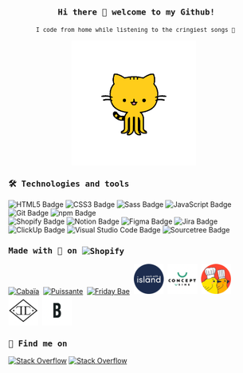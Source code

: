 <h3 align="center">
    <samp>&nbsp;Hi there 👋 welcome to my Github!</samp>
</h3>

<p align="center">
    <samp>
        <small>&nbsp;I code from home while listening to the cringiest songs 💃</small>
    </samp>
</p>


<p align="center">
    <img width="250" src="https://raw.githubusercontent.com/LattyS/LattyS/main/3dgifmaker31919.gif">
</p>

### <samp>🛠 Technologies and tools</samp>

![HTML5 Badge](https://img.shields.io/badge/HTML5-E34F26?logo=html5&logoColor=fff&style=flat-square)
![CSS3 Badge](https://img.shields.io/badge/CSS3-1572B6?logo=css3&logoColor=fff&style=flat-square)
![Sass Badge](https://img.shields.io/badge/Sass-C69?logo=sass&logoColor=fff&style=flat-square)
![JavaScript Badge](https://img.shields.io/badge/JavaScript-F7DF1E?logo=javascript&logoColor=000&style=flat-square)
![Git Badge](https://img.shields.io/badge/Git-F05032?logo=git&logoColor=fff&style=flat-square)
![npm Badge](https://img.shields.io/badge/npm-CB3837?logo=npm&logoColor=fff&style=flat-square)
&nbsp;\
![Shopify Badge](https://img.shields.io/badge/Shopify-7AB55C?logo=shopify&logoColor=fff&style=flat-square)
![Notion Badge](https://img.shields.io/badge/Notion-000?logo=notion&logoColor=fff&style=flat-square)
![Figma Badge](https://img.shields.io/badge/Figma-F24E1E?logo=figma&logoColor=fff&style=flat-square)
![Jira Badge](https://img.shields.io/badge/Jira-0052CC?logo=jira&logoColor=fff&style=flat-square)
![ClickUp Badge](https://img.shields.io/badge/ClickUp-7B68EE?logo=clickup&logoColor=fff&style=flat-square)
![Visual Studio Code Badge](https://img.shields.io/badge/Visual%20Studio%20Code-007ACC?logo=visualstudiocode&logoColor=fff&style=flat-square)
![Sourcetree Badge](https://img.shields.io/badge/Sourcetree-0052CC?logo=sourcetree&logoColor=fff&style=flat-square)

### <samp>Made with 💖 on <img align="center" src="https://cdn.shopify.com/static/shopify-favicon_20x.png" alt="Shopify"></samp>

<a target="_blank" rel="noopener noreferrer nofollow" href="https://www.cabaia.fr/"><img src="https://www.cabaia.fr/cdn/shop/files/GRAPHISME-G-NEW-LOGO-PRINCIPAL-BLEU-RVB_c9a92d2f-2047-4f21-9aae-adf7cd28d476_60x.png" alt="Cabaïa"></a>&nbsp;
<a target="_blank" rel="noopener noreferrer nofollow" href="https://puissante.co/"><img src="https://cdn.shopify.com/s/files/1/0561/9607/1610/files/logo_puissante_60x.png" alt="Puissante"></a>&nbsp;
<a target="_blank" rel="noopener noreferrer nofollow" href="https://fridaybae.com/"><img src="https://fridaybae.com/cdn/shop/files/favicon_60x.png" alt="Friday Bae"></a>&nbsp;
<a target="_blank" rel="noopener noreferrer nofollow" href="https://workwithisland.com/"><img src="https://raw.githubusercontent.com/LattyS/LattyS/main/workwithsland.png" style="height:60px;" alt="Work With Island"></a>&nbsp;
<a target="_blank" rel="noopener noreferrer nofollow" href="https://www.concept-usine.com/"><img src="https://raw.githubusercontent.com/LattyS/LattyS/main/conceptu.png" style="height:60px;" alt="Concept Usine"></a>&nbsp;
<a target="_blank" rel="noopener noreferrer nofollow" href="https://www.lescuistotsmigrateurs.com/"><img src="https://raw.githubusercontent.com/LattyS/LattyS/main/cuistots.png" style="height:60px;" alt="Les Cuistots Migrateurs"></a>&nbsp;
<a target="_blank" rel="noopener noreferrer nofollow" href="https://akillis.com/"><img src="https://raw.githubusercontent.com/LattyS/LattyS/main/akillis.png" style="height:60px;" alt="Akillis"></a>&nbsp;
<a target="_blank" rel="noopener noreferrer nofollow" href="https://balzac-paris.com/"><img src="https://raw.githubusercontent.com/LattyS/LattyS/main/balzac.png" style="height:60px;" alt="Balzac"></a>

### <samp>👀 Find me on</samp>

<a target="_blank" rel="noopener noreferrer nofollow" href="https://stackoverflow.com/users/7952099/lattys"><img src="https://img.shields.io/badge/Stack%20Overflow-F58025?logo=stackoverflow&logoColor=fff&style=flat-square" alt="Stack Overflow"></a>
<a target="_blank" rel="noopener noreferrer nofollow" href="https://www.linkedin.com/in/laurieseiller/"><img src="https://img.shields.io/badge/LinkedIn-0A66C2?logo=linkedin&logoColor=fff&style=flat-square" alt="Stack Overflow"></a>

